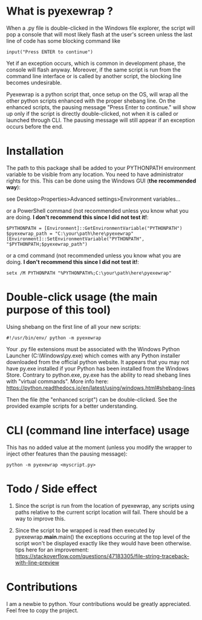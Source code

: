 # What is pyexewrap ?
When a .py file is double-clicked in the Windows file explorer, the script will pop a console that will most likely flash at the user's screen unless the last line of code has some blocking command like 
```commandline
input("Press ENTER to continue")
```
Yet if an exception occurs, which is common in development phase, the console will flash anyway.
Moreover, if the same script is run from the command line interface or is called by another script, the blocking line becomes undesirable.

Pyexewrap is a python script that, once setup on the OS, will wrap all the other python scripts enhanced with the proper shebang line.
On the enhanced scripts, the pausing message "Press Enter to continue." will show up only if the script is directly double-clicked, not when it is called or launched through CLI.
The pausing message will still appear if an exception occurs before the end.

# Installation
The path to this package shall be added to your PYTHONPATH environment variable to be visible from any location.
You need to have administrator rights for this.
This can be done using the Windows GUI (**the recommended way**): 

see Desktop>Properties>Advanced settings>Environment variables... 

or a PowerShell command (not recommended unless you know what you are doing. **I don't recommend this since I did not test it!**:
```commandline
$PYTHONPATH = [Environment]::GetEnvironmentVariable("PYTHONPATH")
$pyexewrap_path = "C:\your\path\here\pyexewrap"
[Environment]::SetEnvironmentVariable("PYTHONPATH", "$PYTHONPATH;$pyexewrap_path")
```
or a cmd command (not recommended unless you know what you are doing. **I don't recommend this since I did not test it!**:
```commandline
setx /M PYTHONPATH "%PYTHONPATH%;C:\your\path\here\pyexewrap"
```

# Double-click usage (the main purpose of this tool)
Using shebang on the first line of all your new scripts:
```commandline
#!/usr/bin/env/ python -m pyexewrap
```
Your .py file extensions must be associated with the Windows Python Launcher (C:\Windows\py.exe) which comes with any Python installer downloaded from the official python website.
It appears that you may not have py.exe installed if your Python has been installed from the Windows Store.
Contrary to python.exe, py.exe has the ability to read shebang lines with "virtual commands".
More info here: https://python.readthedocs.io/en/latest/using/windows.html#shebang-lines

Then the file (the "enhanced script") can be double-clicked. See the provided example scripts for a better understanding.

# CLI (command line interface) usage
This has no added value at the moment (unless you modify the wrapper to inject other features than the pausing message):
```commandline
python -m pyexewrap <myscript.py>
```

# Todo / Side effect
1) Since the script is run from the location of pyexewrap, any scripts using paths relative to the current script location will fail. There should be a way to improve this.

2) Since the script to be wrapped is read then executed by pyexewrap.__main__.main() the exceptions occuring at the top level of the script won't be displayed exactly like they would have been otherwise.
 tips here for an improvement: https://stackoverflow.com/questions/47183305/file-string-traceback-with-line-preview

# Contributions
I am a newbie to python. Your contributions would be greatly appreciated. Feel free to copy the project.

